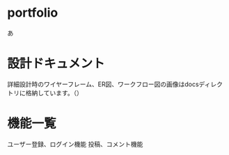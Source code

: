 # portfolio
あ

# 設計ドキュメント
詳細設計時のワイヤーフレーム、ER図、ワークフロー図の画像はdocsディレクトリに格納しています。（）

# 機能一覧
ユーザー登録、ログイン機能
投稿、コメント機能
